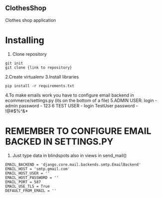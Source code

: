 ## ClothesShop
  Clothes shop application

# Installing
1. Clone repository
  ```
  git init
  git clone {link to repository}
  ```
2.Create virtualenv
3.Install libraries
  ```
  pip install -r requirements.txt
  ```
4.To make emails work you have to configure email backend in ecommerce/settings.py (its on the bottom of a file)
5.ADMIN USER: login - admin password - 123
6 TEST USER - login TestUser password - !@#$%^&*

# REMEMBER TO CONFIGURE EMAIL BACKED IN SETTINGS.PY
1. Just type data in blindspots also in views in send_mail()
  ```
  EMAIL_BACKEND = 'django.core.mail.backends.smtp.EmailBackend'
  EMAIL_HOST = 'smtp.gmail.com'
  EMAIL_HOST_USER = ''
  EMAIL_HOST_PASSWORD = ''
  EMAIL_PORT = 587
  EMAIL_USE_TLS = True
  DEFAULT_FROM_EMAIL = '' 
  ```
